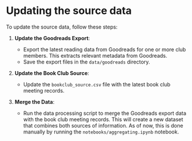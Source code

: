 # Updating the source data

To update the source data, follow these steps:

1. **Update the Goodreads Export**:

   - Export the latest reading data from Goodreads for one or more club members. This extracts relevant metadata from Goodreads.
   - Save the export files in the `data/goodreads` directory.

2. **Update the Book Club Source**:
    - Update the `bookclub_source.csv` file with the latest book club meeting records.

3. **Merge the Data**:
   - Run the data processing script to merge the Goodreads export data with the book club meeting records. This will create a new dataset that combines both sources of information. As of now, this is done manually by running the `notebooks/aggregating.ipynb` notebook.
